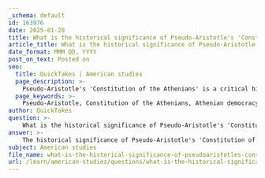 ```yaml
---
_schema: default
id: 163976
date: 2025-01-28
title: What is the historical significance of Pseudo-Aristotle's 'Constitution of the Athenians' in understanding Athenian democracy?
article_title: What is the historical significance of Pseudo-Aristotle's 'Constitution of the Athenians' in understanding Athenian democracy?
date_format: MMM DD, YYYY
post_on_text: Posted on
seo:
  title: QuickTakes | American studies
  page_description: >-
    Pseudo-Aristotle's 'Constitution of the Athenians' is a critical historical text that examines the structure and evolution of Athenian democracy, detailing key institutions and reforms that shaped political participation in ancient Athens.
  page_keywords: >-
    Pseudo-Aristotle, Constitution of the Athenians, Athenian democracy, political institutions, Assembly, Council of 500, Boule, law courts, Solon, Cleisthenes, democratic practices, secret ballots, kleroterion, Radical Democracy, historical context, political evolution, primary source, ancient Greece
author: QuickTakes
question: >-
    What is the historical significance of Pseudo-Aristotle's 'Constitution of the Athenians' in understanding Athenian democracy?
answer: >-
    The historical significance of Pseudo-Aristotle's 'Constitution of the Athenians' lies in its comprehensive examination of Athenian democracy and its political institutions, providing invaluable insights into the workings of one of the earliest forms of democracy in history.\n\n1. **Detailed Account of Political Structure**: The text offers a thorough description of the Athenian political system, detailing the roles and functions of key institutions such as the Assembly (ekklesia), the Council of 500 (Boule), and the law courts. This information is crucial for understanding how these institutions interacted and contributed to the governance of Athens.\n\n2. **Reforms and Political Evolution**: The 'Constitution of the Athenians' discusses significant reforms, particularly those initiated by Solon and Cleisthenes, which were pivotal in shaping Athenian democracy. It highlights how these reforms expanded political participation among citizens, moving towards a more inclusive system that allowed for broader engagement in governance.\n\n3. **Insights into Democratic Practices**: The work provides practical insights into the functioning of Athenian democracy, including the use of secret ballots and the random selection of jurors through devices like the kleroterion. These details are essential for understanding the mechanisms that ensured fairness and representation in the democratic process.\n\n4. **Historical Context and Evolution**: By situating Athenian democracy within its historical context, the text illustrates the evolution of democratic practices over time, including the transition to what is often referred to as 'Radical Democracy' during the 5th century BC. This evolution is critical for comprehending the dynamics of power and governance in ancient Athens.\n\n5. **Source of Historical Knowledge**: Rediscovered in Egypt in 1890, the 'Constitution of the Athenians' is one of the few surviving texts that provide a direct account of Athenian political life. It serves as a primary source for historians and scholars studying the development of democratic systems and the political culture of ancient Greece.\n\nIn summary, Pseudo-Aristotle's 'Constitution of the Athenians' is significant for its detailed exploration of Athenian democracy, its institutions, and the reforms that shaped them. It offers a unique perspective on the interplay between political structures and the citizenry, contributing to our understanding of the foundations of democratic governance.
subject: American studies
file_name: what-is-the-historical-significance-of-pseudoaristotles-constitution-of-the-athenians-in-understanding-athenian-democracy.md
url: /learn/american-studies/questions/what-is-the-historical-significance-of-pseudoaristotles-constitution-of-the-athenians-in-understanding-athenian-democracy
---
```


&nbsp;
